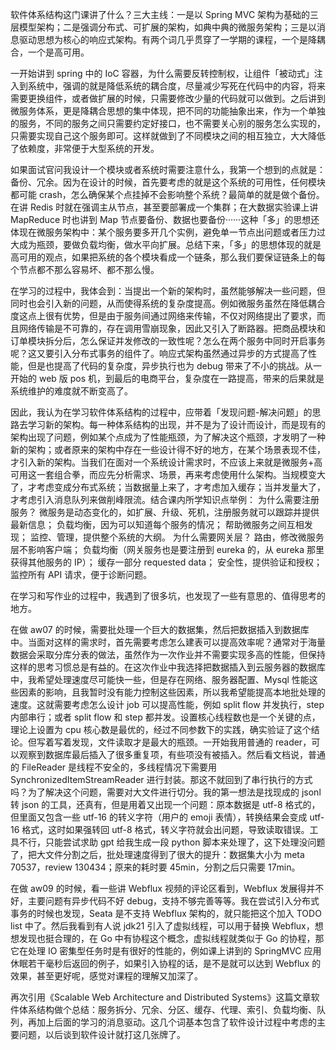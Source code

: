 软件体系结构这门课讲了什么？三大主线：一是以 Spring MVC 架构为基础的三层模型架构；二是强调分布式、可扩展的架构，如典中典的微服务架构；三是以消息驱动思想为核心的响应式架构。有两个词几乎贯穿了一学期的课程，一个是降耦合，一个是高可用。

一开始讲到 spring 中的 IoC 容器，为什么需要反转控制权，让组件「被动式」注入到系统中，强调的就是降低系统的耦合度，尽量减少写死在代码中的内容，将来需要更换组件，或者做扩展的时候，只需要修改少量的代码就可以做到。之后讲到微服务体系，更是降耦合思想的集中体现，把不同的功能抽象出来，作为一个单独的服务，不同的服务之间只需要约定好接口，也不需要关心别的服务怎么实现的，只需要实现自己这个服务即可。这样就做到了不同模块之间的相互独立，大大降低了依赖度，非常便于大型系统的开发。

如果面试官问我设计一个模块或者系统时需要注意什么，我第一个想到的点就是：备份、冗余。因为在设计的时候，首先要考虑的就是这个系统的可用性，任何模块都可能 crash，怎么确保某个点挂掉不会影响整个系统？最简单的就是做个备份。在讲 Redis 时就在强调主从节点，甚至要部署成一个集群；在大数据实验课上讲 MapReduce 时也讲到 Map 节点要备份、数据也要备份······这种「多」的思想还体现在微服务架构中：某个服务要多开几个实例，避免单一节点出问题或者压力过大成为瓶颈，要做负载均衡，做水平向扩展。总结下来，「多」的思想体现的就是高可用的观点，如果把系统的各个模块看成一个链条，那么我们要保证链条上的每个节点都不那么容易坏、都不那么慢。

在学习的过程中，我体会到：当提出一个新的架构时，虽然能够解决一些问题，但同时也会引入新的问题，从而使得系统的复杂度提高。例如微服务虽然在降低耦合度这点上很有优势，但是由于服务间通过网络来传输，不仅对网络提出了要求，而且网络传输是不可靠的，存在调用雪崩现象，因此又引入了断路器。把商品模块和订单模块拆分后，怎么保证并发修改的一致性呢？怎么在两个服务中同时开启事务呢？这又要引入分布式事务的组件了。响应式架构虽然通过异步的方式提高了性能，但是也提高了代码的复杂度，异步执行也为 debug 带来了不小的挑战。从一开始的 web 版 pos 机，到最后的电商平台，复杂度在一路提高，带来的后果就是系统维护的难度就不断变高了。

因此，我认为在学习软件体系结构的过程中，应带着「发现问题-解决问题」的思路去学习新的架构。每一种体系结构的出现，并不是为了设计而设计，而是现有的架构出现了问题，例如某个点成为了性能瓶颈，为了解决这个瓶颈，才发明了一种新的架构；或者原来的架构中存在一些设计得不好的地方，在某个场景表现不佳，才引入新的架构。当我们在面对一个系统设计需求时，不应该上来就是微服务+高可用这一套组合拳，而应先分析需求、场景，再来考虑使用什么架构。当规模变大了，才考虑变成分布式系统；当数据量上来了，才考虑加入缓存；当并发量大了，才考虑引入消息队列来做削峰限流。结合课内所学知识点举例：
为什么需要注册服务？
微服务是动态变化的，如扩展、升级、死机，注册服务就可以跟踪并提供最新信息；
负载均衡，因为可以知道每个服务的情况；
帮助微服务之间互相发现；
监控、管理，提供整个系统的大纲。
为什么需要网关层？
路由，修改微服务层不影响客户端；
负载均衡（网关服务也是要注册到 eureka 的，从 eureka 那里获得其他服务的 IP）；
缓存一部分 requested data；
安全性，提供验证和授权；
监控所有 API 请求，便于诊断问题。

在学习和写作业的过程中，我遇到了很多坑，也发现了一些有意思的、值得思考的地方。

在做 aw07 的时候，需要批处理一个巨大的数据集，然后把数据插入到数据库中。当面对这样的需求时，首先需要考虑怎么建表可以提高效率呢？通常对于海量数据会采取分库分表的做法，虽然作为一次作业并不需要实现多高的性能，但保持这样的思考习惯总是有益的。在这次作业中我选择把数据插入到云服务器的数据库中，我希望处理速度尽可能快一些，但是存在网络、服务器配置、Mysql 性能这些因素的影响，且我暂时没有能力控制这些因素，所以我希望能提高本地批处理的速度。这就需要考虑怎么设计 job 可以提高性能，例如 split flow 并发执行，step 内部串行；或者 split flow 和 step 都并发。设置核心线程数也是一个关键的点，理论上设置为 cpu 核心数是最优的，经过不同参数下的实践，确实验证了这个结论。但写着写着发现，文件读取才是最大的瓶颈。一开始我用普通的 reader，可以观察到数据库最后插入了很多重复项，有些项没有被插入。然后看文档说，普通的 FileReader 是线程不安全的，多线程情况下需要用 SynchronizedItemStreamReader 进行封装。那这不就回到了串行执行的方式吗？为了解决这个问题，需要对大文件进行切分。我的第一想法是找现成的 jsonl 转 json 的工具，还真有，但是用着又出现一个问题：原本数据是 utf-8 格式的，但里面又包含一些 utf-16 的转义字符（用户的 emoji 表情），转换结果会变成 utf-16 格式，这时如果强转回 utf-8 格式，转义字符就会出问题，导致读取错误。工具不行，只能尝试求助 gpt 给我生成一段 python 脚本来处理了，这下处理没问题了，把大文件分割之后，批处理速度得到了很大的提升：数据集大小为 meta 70537，review 130434；原来的耗时要 45min，分割之后只需要 17min。

在做 aw09 的时候，看一些讲 Webflux 视频的评论区看到，Webflux 发展得并不好，主要问题有异步代码不好 debug，支持不够完善等等。我在尝试引入分布式事务的时候也发现，Seata 是不支持 Webflux 架构的，就只能把这个加入 TODO list 中了。然后我看到有人说 jdk21 引入了虚拟线程，可以用于替换 Webflux，想想发现也挺合理的，在 Go 中有协程这个概念，虚拟线程就类似于 Go 的协程，那它在处理 IO 密集型任务时是有很好的性能的，例如课上讲到的 SpringMVC 应用休眠若干毫秒后返回的例子，如果引入协程的话，是不是就可以达到 Webflux 的效果，甚至更好呢，感觉对课程的理解又加深了。

再次引用《Scalable Web Architecture and Distributed Systems》这篇文章软件体系结构做个总结：服务拆分、冗余、分区、缓存、代理、索引、负载均衡、队列，再加上后面的学习的消息驱动。这几个词基本包含了软件设计过程中考虑的主要问题，以后谈到软件设计就打这几张牌了。